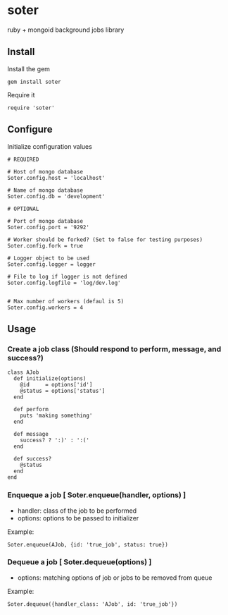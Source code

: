# soter

ruby + mongoid background jobs library

## Install

Install the gem

    gem install soter

Require it

    require 'soter'

## Configure

Initialize configuration values
   
    # REQUIRED
    
    # Host of mongo database
    Soter.config.host = 'localhost'
    
    # Name of mongo database
    Soter.config.db = 'development'

    # OPTIONAL

    # Port of mongo database
    Soter.config.port = '9292'

    # Worker should be forked? (Set to false for testing purposes)
    Soter.config.fork = true
    
    # Logger object to be used
    Soter.config.logger = logger

    # File to log if logger is not defined
    Soter.config.logfile = 'log/dev.log'
    

    # Max number of workers (defaul is 5)
    Soter.config.workers = 4

## Usage

### Create a job class (Should respond to perform, message, and success?)

    class AJob
      def initialize(options)
        @id     = options['id']
        @status = options['status']
      end

      def perform
        puts 'making something'
      end
      
      def message
        success? ? ':)' : ':('
      end

      def success?
        @status
      end
    end

### Enqueque a job [ Soter.enqueue(handler, options)  ]

* handler: class of the job to be performed
* options: options to be passed to initializer

Example:

    Soter.enqueue(AJob, {id: 'true_job', status: true})

### Dequeue a job [ Soter.dequeue(options) ]

* options: matching options of job or jobs to be removed from queue

Example:

    Soter.dequeue({handler_class: 'AJob', id: 'true_job'})
